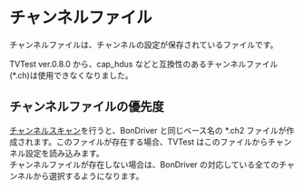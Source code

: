 # チャンネルファイル

チャンネルファイルは、チャンネルの設定が保存されているファイルです。  

TVTest ver.0.8.0 から、cap_hdus などと互換性のあるチャンネルファイル(*.ch)は使用できなくなりました。

## チャンネルファイルの優先度

[チャンネルスキャン](../options/channelscan.md)を行うと、BonDriver と同じベース名の *.ch2
ファイルが作成されます。このファイルが存在する場合、TVTest はこのファイルからチャンネル設定を読み込みます。  
チャンネルファイルが存在しない場合は、BonDriver の対応している全てのチャンネルから選択するようになります。

